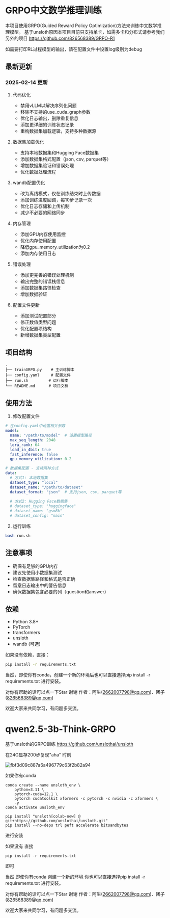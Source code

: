 # GRPO中文数学推理训练

本项目使用GRPO(Guided Reward Policy Optimization)方法来训练中文数学推理模型。
基于unsloth原因本项目目前只支持单卡，如需多卡和分布式请参考我们另外的项目
https://github.com/826568389/GRPO-R1

如需要打印RL过程模型的输出，请在配置文件中设置log级别为debug
## 最新更新

### 2025-02-14 更新
1. 代码优化
   - 禁用vLLM以解决序列化问题
   - 移除不支持的use_cuda_graph参数
   - 优化日志输出，删除重复信息
   - 添加更详细的训练状态记录
   - 重构数据集加载逻辑，支持多种数据源

2. 数据集加载优化
   - 支持本地数据集和Hugging Face数据集
   - 添加数据集格式配置（json, csv, parquet等）
   - 增加数据集验证和错误处理
   - 优化数据处理流程

3. wandb配置优化
   - 改为离线模式，仅在训练结束时上传数据
   - 添加训练进度回调，每10步记录一次
   - 优化日志存储和上传机制
   - 减少不必要的网络同步

4. 内存管理
   - 添加GPU内存使用监控
   - 优化内存使用配置
   - 降低gpu_memory_utilization为0.2
   - 添加内存使用日志

5. 错误处理
   - 添加更完善的错误处理机制
   - 输出完整的错误栈信息
   - 添加数据集路径检查
   - 增加数据验证

6. 配置文件更新
   - 添加测试配置部分
   - 修正数值类型问题
   - 优化配置项结构
   - 新增数据集类型配置

## 项目结构

```
.
├── trainGRPO.py    # 主训练脚本
├── config.yaml     # 配置文件
├── run.sh         # 运行脚本
└── README.md      # 项目文档
```

## 使用方法

1. 修改配置文件
```yaml
# 在config.yaml中设置相关参数
model:
  name: "/path/to/model"  # 设置模型路径
  max_seq_length: 2048
  lora_rank: 64
  load_in_4bit: true
  fast_inference: false
  gpu_memory_utilization: 0.2

# 数据集配置 - 支持两种方式
data:
  # 方式1: 本地数据集
  dataset_type: "local"
  dataset_name: "/path/to/dataset"
  dataset_format: "json"  # 支持json, csv, parquet等
  
  # 方式2: Hugging Face数据集
  # dataset_type: "huggingface"
  # dataset_name: "gsm8k"
  # dataset_config: "main"
```

2. 运行训练
```bash
bash run.sh
```

## 注意事项
- 确保有足够的GPU内存
- 建议先使用小数据集测试
- 检查数据集路径和格式是否正确
- 留意日志输出中的警告信息
- 确保数据集包含必要的列（question和answer）

## 依赖
- Python 3.8+
- PyTorch
- transformers
- unsloth
- wandb (可选)

如果没有依赖，直接：
```bash
pip install -r requirements.txt
```

当然，即使你有conda，创建一个新的环境后也可以直接选择pip install -r requirements.txt 进行安装。

对你有帮助的话可以点一下Star 谢谢
作者：阿生(2662007798@qq.com)、团子(826568389@qq.com)

欢迎大家来共同学习，有问题多交流。

# qwen2.5-3b-Think-GRPO
基于unsloth的GRPO训练
https://github.com/unslothai/unsloth

在24G显存200步复现"aha" 时刻

![fbf3d09c887a6a496779c63f2b82a94](https://github.com/user-attachments/assets/f8517316-249b-4d46-82eb-2e5eafe1e091)

如果你有conda
```
conda create --name unsloth_env \
    python=3.11 \
    pytorch-cuda=12.1 \
    pytorch cudatoolkit xformers -c pytorch -c nvidia -c xformers \
    -y
conda activate unsloth_env

pip install "unsloth[colab-new] @ git+https://github.com/unslothai/unsloth.git"
pip install --no-deps trl peft accelerate bitsandbytes
```
进行安装

如果没有  直接 
```
pip install -r requirements.txt
```
即可  

当然 即使你有conda  创建一个新的环境  你也可以直接选择pip install -r requirements.txt 进行安装。

对你有帮助的话可以点一下Star 谢谢
作者：阿生(2662007798@qq.com)、团子(826568389@qq.com)

欢迎大家来共同学习，有问题多交流。

